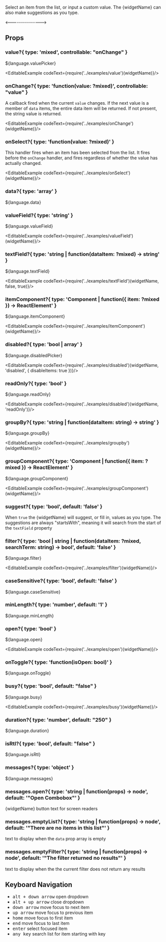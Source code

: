 
Select an item from the list, or input a custom value. The {widgetName} can also make suggestions as you type.

<--------------->



## Props

### value?{ type: 'mixed', controllable: "onChange" }

${language.valuePicker}

<EditableExample codeText={require('../examples/value')(widgetName)}/>

### onChange?{ type: 'function(value: ?mixed)', controllable: "value" }

A callback fired when the current `value` changes. If the next value is a member of `data` items, the entire data item will be returned. If not present, the string value is returned.

<EditableExample codeText={require('../examples/onChange')(widgetName)}/>

### onSelect?{ type: 'function(value: ?mixed)' }

This handler fires when an item has been selected from the list. It fires before the `onChange` handler, and fires
regardless of whether the value has actually changed.

<EditableExample codeText={require('../examples/onSelect')(widgetName)}/>

### data?{ type: 'array<mixed>' }

${language.data}

### valueField?{ type: 'string' }

${language.valueField}

<EditableExample codeText={require('../examples/valueField')(widgetName)}/>

### textField?{ type: 'string | function(dataItem: ?mixed) -> string' }

${language.textField}

<EditableExample codeText={require('../examples/textField')(widgetName, false, true)}/>

### itemComponent?{ type: 'Component | function({ item: ?mixed }) -> ReactElement' }

${language.itemComponent}

<EditableExample codeText={require('../examples/itemComponent')(widgetName)}/>

### disabled?{ type: 'bool | array<mixed>' }

${language.disabledPicker}

<EditableExample codeText={require('../examples/disabled')(widgetName, 'disabled', { disableItems: true })}/>

### readOnly?{ type: 'bool' }

${language.readOnly}

<EditableExample codeText={require('../examples/disabled')(widgetName, 'readOnly')}/>

### groupBy?{ type: 'string | function(dataItem: string) -> string' }

${language.groupBy}

<EditableExample codeText={require('../examples/groupby')(widgetName)}/>

### groupComponent?{ type: 'Component | function({ item: ?mixed }) -> ReactElement' }

${language.groupComponent}

<EditableExample codeText={require('../examples/groupComponent')(widgetName)}/>

### suggest?{ type: 'bool', default: 'false' }

When `true` the {widgetName} will suggest, or fill in, values as you type. The suggestions
are always "startsWith", meaning it will search from the start of the `textField` property

### filter?{ type: 'bool | string | function(dataItem: ?mixed, searchTerm: string) -> bool', default: 'false' }

${language.filter}

<EditableExample codeText={require('../examples/filter')(widgetName)}/>

### caseSensitive?{ type: 'bool', default: 'false' }

${language.caseSensitive}

### minLength?{ type: 'number', default: '1' }

${language.minLength}

### open?{ type: 'bool' }

${language.open}

<EditableExample codeText={require('../examples/open')(widgetName)}/>

### onToggle?{ type: 'function(isOpen: bool)' }

${language.onToggle}

### busy?{ type: 'bool', default: "false" }

${language.busy}

<EditableExample codeText={require('../examples/busy')(widgetName)}/>

### duration?{ type: 'number', default: "250" }

${language.duration}

### isRtl?{ type: 'bool', default: "false" }

${language.isRtl}

### messages?{ type: 'object' }

${language.messages}

### messages.open?{ type: 'string | function(props) -> node', default: '"Open Combobox"' }

{widgetName} button text for screen readers

### messages.emptyList?{ type: 'string | function(props) -> node', default: '"There are no items in this list"' }

text to display when the `data` prop array is empty

### messages.emptyFilter?{ type: 'string | function(props) -> node', default: '"The filter returned no results"' }

text to display when the the current filter does not return any results

## Keyboard Navigation

- <kbd>alt + down arrow</kbd> open dropdown
- <kbd>alt + up arrow</kbd> close dropdown
- <kbd>down arrow</kbd> move focus to next item
- <kbd>up arrow</kbd> move focus to previous item
- <kbd>home</kbd> move focus to first item
- <kbd>end</kbd> move focus to last item
- <kbd>enter</kbd> select focused item
- <kbd>any key</kbd> search list for item starting with key
